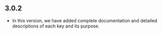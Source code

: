 ## 3.0.2

* In this version, we have added complete documentation and detailed descriptions of each key and its purpose.
